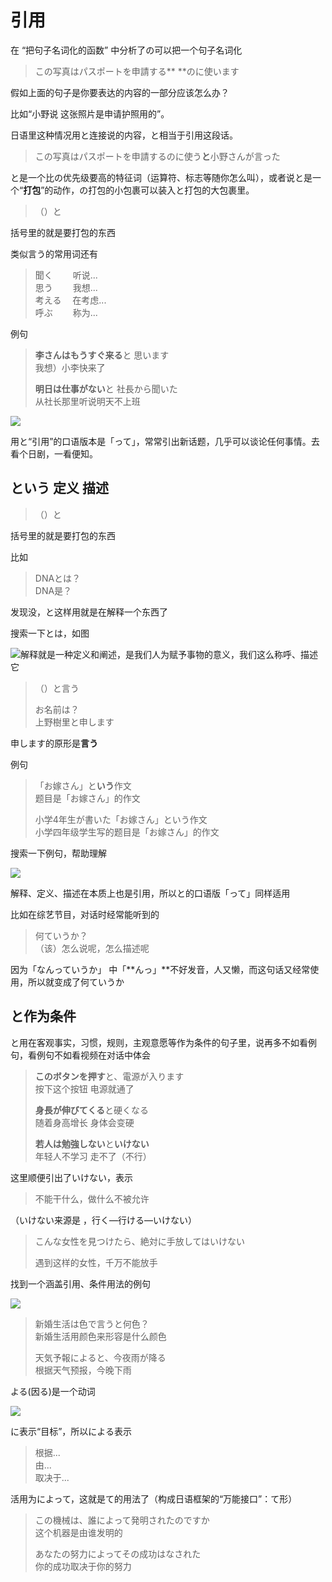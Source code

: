 # 引用

在 “把句子名词化的函数” 中分析了の可以把一个句子名词化

> この写真はパスポートを申請する** **のに使います

假如上面的句子是你要表达的内容的一部分应该怎么办？

比如“小野说 这张照片是申请护照用的”。

日语里这种情况用と连接说的内容，と相当于引用这段话。

> この写真はパスポートを申請するのに使う**と**小野さんが言った

と是一个比の优先级要高的特征词（运算符、标志等随你怎么叫），或者说と是一个“**打包**”的动作，の打包的小包裹可以装入と打包的大包裹里。

> （）と

括号里的就是要打包的东西

类似言う的常用词还有

> 聞く　 　听说...  
> 思う　　 我想...  
> 考える 　在考虑...  
> 呼ぶ 　　称为...

例句

> **李さんはもうすぐ来る**と 思います  
> 我想）小李快来了
>
> **明日は仕事がない**と 社長から聞いた  
> 从社长那里听说明天不上班

![](https://pic2.zhimg.com/v2-34dc37b0cc8dc7ecc2e9c6689ec385dd_b.jpg)

用と“引用”的口语版本是「って」，常常引出新话题，几乎可以谈论任何事情。去看个日剧，一看便知。

## という 定义 描述

> （）と

括号里的就是要打包的东西

比如

> DNAとは？  
> DNA是？

发现没，と这样用就是在解释一个东西了

搜索一下とは，如图

![](https://pic3.zhimg.com/v2-0ca2b92c47e6e1e0a72412c46b1621ce_b.png)解释就是一种定义和阐述，是我们人为赋予事物的意义，我们这么称呼、描述它

> （）と言う
>
> お名前は？  
> 上野樹里と申します

申します的原形是**言う**

例句

> 「お嫁さん」と**いう**作文  
> 题目是「お嫁さん」的作文
>
> 小学4年生が書いた「お嫁さん」という作文  
> 小学四年级学生写的题目是「お嫁さん」的作文

搜索一下例句，帮助理解

![](https://pic3.zhimg.com/v2-023b78d5d850b98f370e327e391a280a_b.png)

解释、定义、描述在本质上也是引用，所以と的口语版「って」同样适用

比如在综艺节目，对话时经常能听到的

> 何ていうか？  
> （该）怎么说呢，怎么描述呢

因为「なんっていうか」 中「**んっ」**不好发音，人又懒，而这句话又经常使用，所以就变成了何ていうか

## と作为条件

と用在客观事实，习惯，规则，主观意愿等作为条件的句子里，说再多不如看例句，看例句不如看视频在对话中体会

> **このボタンを押す**と、電源が入ります  
> 按下这个按钮 电源就通了
>
> **身長が伸びてくる**と硬くなる  
> 随着身高增长 身体会变硬
>
> **若人は勉強しない**と**いけない**  
> 年轻人不学习 走不了（不行）

这里顺便引出了いけない，表示

> 不能干什么，做什么不被允许

（いけない来源是 ，行く—行ける—いけない）

> こんな女性を見つけたら、絶対に手放してはいけない
>
> 遇到这样的女性，千万不能放手

找到一个涵盖引用、条件用法的例句

![](https://pic4.zhimg.com/v2-e218bac5e59446944fba343afe3257a3_b.png)

> 新婚生活は色で言うと何色？  
> 新婚生活用颜色来形容是什么颜色
>
> 天気予報によると、今夜雨が降る  
> 根据天气预报，今晚下雨

よる\(因る\)是一个动词

![](https://pic4.zhimg.com/v2-d9f91c96a20b06d59a92bdd4a3624497_b.png)

に表示“目标”，所以による表示

> 根据...  
> 由...  
> 取决于...

活用为によって，这就是て的用法了（构成日语框架的“万能接口”：て形）

> この機械は、誰によって発明されたのですか  
> 这个机器是由谁发明的
>
> あなたの努力によってその成功はなされた  
> 你的成功取决于你的努力



